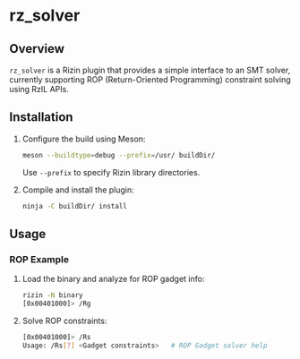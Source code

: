 # rz_solver

## Overview
`rz_solver` is a Rizin plugin that provides a simple interface to an SMT solver, currently supporting ROP (Return-Oriented Programming) constraint solving using RzIL APIs.

## Installation

1. Configure the build using Meson:
    ```sh
    meson --buildtype=debug --prefix=/usr/ buildDir/
    ```
   Use `--prefix` to specify Rizin library directories.

2. Compile and install the plugin:
    ```sh
    ninja -C buildDir/ install
    ```

## Usage

### ROP Example

1. Load the binary and analyze for ROP gadget info:
    ```sh
    rizin -N binary
    [0x00401000]> /Rg
    ```

2. Solve ROP constraints:
    ```sh
    [0x00401000]> /Rs
    Usage: /Rs[?] <Gadget constraints>   # ROP Gadget solver help
    ```